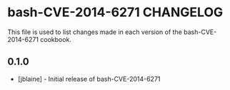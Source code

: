 bash-CVE-2014-6271 CHANGELOG
============================

This file is used to list changes made in each version of the bash-CVE-2014-6271 cookbook.

0.1.0
-----
- [jblaine] - Initial release of bash-CVE-2014-6271


